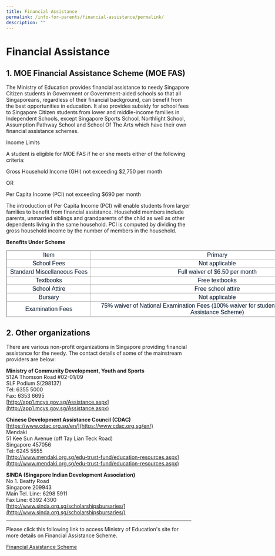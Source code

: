 ```yaml
---
title: Financial Assistance
permalink: /info-for-parents/financial-assistance/permalink/
description: ""
---
```

Financial Assistance
====================

1\. MOE Financial Assistance Scheme (MOE FAS)
---------------------------------------------

The Ministry of Education provides financial assistance to needy Singapore Citizen students in Government or Government-aided schools so that all Singaporeans, regardless of their financial background, can benefit from the best opportunities in education. It also provides subsidy for school fees to Singapore Citizen students from lower and middle-income families in Independent Schools, except Singapore Sports School, Northlight School, Assumption Pathway School and School Of The Arts which have their own financial assistance schemes.

  

Income Limits

  

A student is eligible for MOE FAS if he or she meets either of the following criteria:

  

Gross Household Income (GHI) not exceeding $2,750 per month

  

OR

  

Per Capita Income (PCI) not exceeding $690 per month

  

The introduction of Per Capita Income (PCI) will enable students from larger families to benefit from financial assistance. Household members include parents, unmarried siblings and grandparents of the child as well as other dependents living in the same household. PCI is computed by dividing the gross household income by the number of members in the household.

  

**Benefits Under Scheme**
  

<table class="iveo_table ives_tab_simple3 ive_eobj_center" style="margin: auto; outline: 0px; padding: 0px; border-collapse: collapse; clear: both; border: 1px solid rgb(170, 170, 170); color: rgb(0, 17, 41); font-family: Raleway, sans-serif; font-size: 16px; font-style: normal; font-variant-ligatures: normal; font-variant-caps: normal; font-weight: 400; letter-spacing: normal; orphans: 2; text-align: left; text-transform: none; white-space: normal; widows: 2; word-spacing: 0px; -webkit-text-stroke-width: 0px; background-color: rgb(255, 255, 255); text-decoration-thickness: initial; text-decoration-style: initial; text-decoration-color: initial; width: 920px;"><tbody style="margin: 0px; outline: 0px; padding: 0px;"><tr style="margin: 0px; outline: 0px; padding: 0px;"><td width="25%" style="margin: 0px; outline: 0px; padding: 2px; text-align: center; border: 1px solid rgb(170, 170, 170);">Item<br style="margin: 0px; outline: 0px; padding: 0px;"></td><td width="75%" style="margin: 0px; outline: 0px; padding: 2px; text-align: center; border: 1px solid rgb(170, 170, 170);">Primary<br style="margin: 0px; outline: 0px; padding: 0px;"></td></tr><tr style="margin: 0px; outline: 0px; padding: 0px;"><td style="margin: 0px; outline: 0px; padding: 2px; text-align: center; border: 1px solid rgb(170, 170, 170);">School Fees<br style="margin: 0px; outline: 0px; padding: 0px;"></td><td style="margin: 0px; outline: 0px; padding: 2px; text-align: center; border: 1px solid rgb(170, 170, 170);">Not applicable<br style="margin: 0px; outline: 0px; padding: 0px;"></td></tr><tr style="margin: 0px; outline: 0px; padding: 0px;"><td style="margin: 0px; outline: 0px; padding: 2px; text-align: center; border: 1px solid rgb(170, 170, 170);">Standard Miscellaneous Fees<br style="margin: 0px; outline: 0px; padding: 0px;"></td><td style="margin: 0px; outline: 0px; padding: 2px; text-align: center; border: 1px solid rgb(170, 170, 170);">Full waiver of $6.50 per month<br style="margin: 0px; outline: 0px; padding: 0px;"></td></tr><tr style="margin: 0px; outline: 0px; padding: 0px;"><td style="margin: 0px; outline: 0px; padding: 2px; text-align: center; border: 1px solid rgb(170, 170, 170);">Textbooks<br style="margin: 0px; outline: 0px; padding: 0px;"></td><td style="margin: 0px; outline: 0px; padding: 2px; text-align: center; border: 1px solid rgb(170, 170, 170);">Free textbooks<br style="margin: 0px; outline: 0px; padding: 0px;"></td></tr><tr style="margin: 0px; outline: 0px; padding: 0px;"><td style="margin: 0px; outline: 0px; padding: 2px; text-align: center; border: 1px solid rgb(170, 170, 170);">School Attire<br style="margin: 0px; outline: 0px; padding: 0px;"></td><td style="margin: 0px; outline: 0px; padding: 2px; text-align: center; border: 1px solid rgb(170, 170, 170);">Free school attire<br style="margin: 0px; outline: 0px; padding: 0px;"></td></tr><tr style="margin: 0px; outline: 0px; padding: 0px;"><td style="margin: 0px; outline: 0px; padding: 2px; text-align: center; border: 1px solid rgb(170, 170, 170);">Bursary<br style="margin: 0px; outline: 0px; padding: 0px;"></td><td style="margin: 0px; outline: 0px; padding: 2px; text-align: center; border: 1px solid rgb(170, 170, 170);">Not applicable<br style="margin: 0px; outline: 0px; padding: 0px;"></td></tr><tr style="margin: 0px; outline: 0px; padding: 0px;"><td style="margin: 0px; outline: 0px; padding: 2px; text-align: center; border: 1px solid rgb(170, 170, 170);">Examination Fees<br style="margin: 0px; outline: 0px; padding: 0px;"></td><td style="margin: 0px; outline: 0px; padding: 2px; text-align: center; border: 1px solid rgb(170, 170, 170);">75% waiver of National Examination Fees (100% waiver for students under MCYS’ Public Assistance Scheme)<br style="margin: 0px; outline: 0px; padding: 0px;"></td></tr></tbody></table>

2. Other organizations
----------------------

There are various non-profit organizations in Singapore providing financial assistance for the needy. The contact details of some of the mainstream providers are below:

  

**Ministry of Community Development, Youth and Sports**   
512A Thomson Road #02-01/09   
SLF Podium S(298137)   
Tel: 6355 5000  
Fax: 6353 6695  
[http://app1.mcys.gov.sg/Assistance.aspx](http://app1.mcys.gov.sg/Assistance.aspx)

  

**Chinese Development Assistance Council (CDAC)**  
[https://www.cdac.org.sg/en/](https://www.cdac.org.sg/en/)  
Mendaki  
51 Kee Sun Avenue (off Tay Lian Teck Road)  
Singapore 457056  
Tel: 6245 5555   
[http://www.mendaki.org.sg/edu-trust-fund/education-resources.aspx](http://www.mendaki.org.sg/edu-trust-fund/education-resources.aspx)

  

**SINDA (Singapore Indian Development Association)**  
No 1. Beatty Road  
Singapore 209943  
Main Tel. Line: 6298 5911  
Fax Line: 6392 4300  
[http://www.sinda.org.sg/scholarshipsbursaries/](http://www.sinda.org.sg/scholarshipsbursaries/)

  

* * *

  

Please click this following link to access Ministry of Education's site for more details on Financial Assistance Scheme.

  

[Financial Assistance Scheme](https://www.moe.gov.sg/financial-matters/financial-assistance)